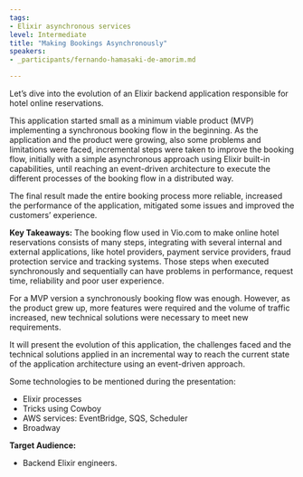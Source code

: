 ```yaml
---
tags:
- Elixir asynchronous services
level: Intermediate
title: "Making Bookings Asynchronously"
speakers:
- _participants/fernando-hamasaki-de-amorim.md

---
```

Let’s dive into the evolution of an Elixir backend application responsible for hotel online reservations.

This application started small as a minimum viable product (MVP) implementing a synchronous booking flow in the beginning. As the application and the product were growing, also some problems and limitations were faced, incremental steps were taken to improve the booking flow, initially with a simple asynchronous approach using Elixir built-in capabilities, until reaching an event-driven architecture to execute the different processes of the booking flow in a distributed way.

The final result made the entire booking process more reliable, increased the performance of the application, mitigated some issues and improved the customers’ experience.

**Key Takeaways:**
The booking flow used in Vio.com to make online hotel reservations consists of many steps, integrating with several internal and external applications, like hotel providers, payment service providers, fraud protection service and tracking systems. Those steps when executed synchronously and sequentially can have problems in performance, request time, reliability and poor user experience.

For a MVP version a synchronously booking flow was enough. However, as the product grew up, more features were required and the volume of traffic increased, new technical solutions were necessary to meet new requirements.

It will present the evolution of this application, the challenges faced and the technical solutions applied in an incremental way to reach the current state of the application architecture using an event-driven approach.

Some technologies to be mentioned during the presentation:
- Elixir processes
- Tricks using Cowboy
- AWS services: EventBridge, SQS, Scheduler
- Broadway


**Target Audience:**
- Backend Elixir engineers.
